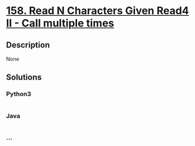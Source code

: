 # [158. Read N Characters Given Read4 II - Call multiple times](https://leetcode.com/problems/read-n-characters-given-read4-ii-call-multiple-times)

## Description
None


## Solutions


### Python3

```python

```

### Java

```java

```

### ...
```

```
